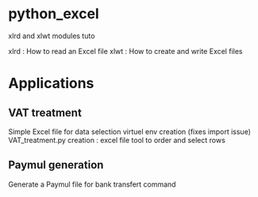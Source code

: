 # python_excel
xlrd and xlwt modules tuto

xlrd : How to read an Excel file
xlwt : How to create and write Excel files

# Applications
## VAT treatment
Simple Excel file for data selection
virtuel env creation (fixes import issue) VAT_treatment.py creation : excel file tool to order and select rows

## Paymul generation  
Generate a Paymul file for bank transfert command
